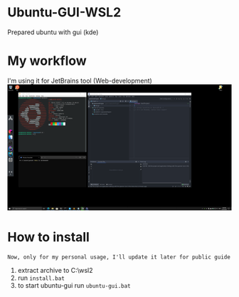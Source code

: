 # Ubuntu-GUI-WSL2
Prepared ubuntu with gui (kde)

# My workflow
I'm using it for JetBrains tool (Web-development)
![Ubuntu+windows](https://raw.githubusercontent.com/Peredery/Ubuntu-GUI-WSL2/main/screen.png)

# How to install

``Now, only for my personal usage, I'll update it later for public guide``

1. extract archive to C:\wsl2
2. run ``install.bat``
3. to start ubuntu-gui run ``ubuntu-gui.bat``


